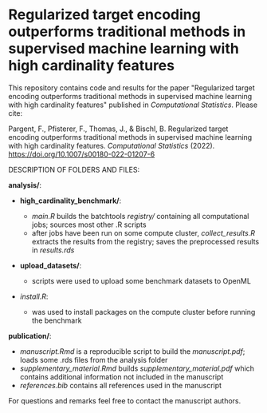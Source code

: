 # Regularized target encoding outperforms traditional methods in supervised machine learning with high cardinality features

This repository contains code and results for the paper "Regularized target encoding outperforms traditional methods in supervised machine learning with high cardinality features" published in *Computational Statistics*. Please cite:

Pargent, F., Pfisterer, F., Thomas, J., & Bischl, B. Regularized target encoding outperforms traditional methods in supervised machine learning with high cardinality features. *Computational Statistics* (2022). https://doi.org/10.1007/s00180-022-01207-6

DESCRIPTION OF FOLDERS AND FILES:

**analysis/**:

- **high_cardinality_benchmark/**:
  - *main.R* builds the batchtools *registry/* containing all computational jobs; sources most other .R scripts
  - after jobs have been run on some compute cluster, *collect_results.R* extracts the results from the registry; saves the preprocessed results in *results.rds*

- **upload_datasets/**:
  - scripts were used to upload some benchmark datasets to OpenML

- *install.R*:
  - was used to install packages on the compute cluster before running the benchmark

**publication/**:

- *manuscript.Rmd* is a reproducible script to build the *manuscript.pdf*; loads some .rds files from the analysis folder
- *supplementary_material.Rmd* builds *supplementary_material.pdf* which contains additional information not included in the manuscript
- *references.bib* contains all references used in the manuscript

For questions and remarks feel free to contact the manuscript authors.
